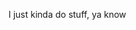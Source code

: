 I just kinda do stuff, ya know

<!---
Grasten/Grasten is a ✨ special ✨ repository because its `README.md` (this file) appears on your GitHub profile.
You can click the Preview link to take a look at your changes.
--->
